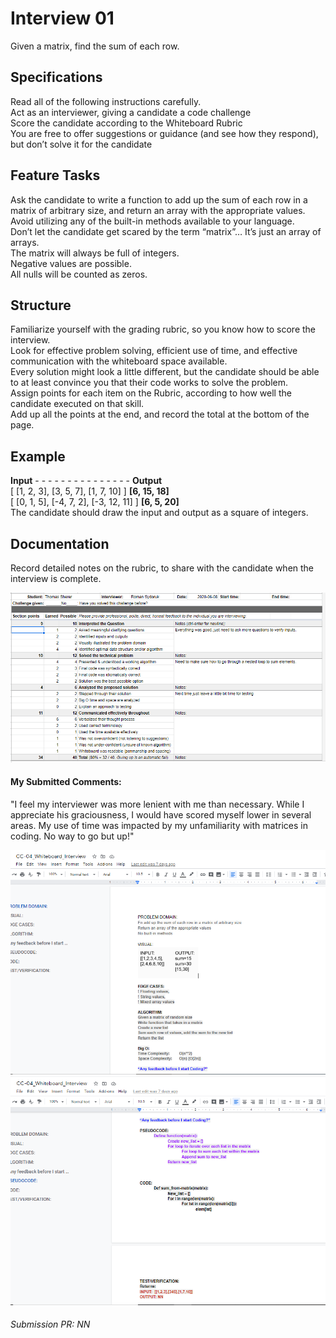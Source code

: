 # Interview 01
Given a matrix, find the sum of each row.

## Specifications
Read all of the following instructions carefully. <br>
Act as an interviewer, giving a candidate a code challenge <br>
Score the candidate according to the Whiteboard Rubric <br>
You are free to offer suggestions or guidance (and see how they respond), but don’t solve it for the candidate <br>

## Feature Tasks
Ask the candidate to write a function to add up the sum of each row in a matrix of arbitrary size, and return an array with the appropriate values. <br>
Avoid utilizing any of the built-in methods available to your language. <br>
Don’t let the candidate get scared by the term “matrix”… It’s just an array of arrays. <br>
The matrix will always be full of integers. <br>
Negative values are possible. <br>
All nulls will be counted as zeros. <br>

## Structure
Familiarize yourself with the grading rubric, so you know how to score the interview. <br>
Look for effective problem solving, efficient use of time, and effective communication with the whiteboard space available. <br>
Every solution might look a little different, but the candidate should be able to at least convince you that their code works to solve the problem. <br>
Assign points for each item on the Rubric, according to how well the candidate executed on that skill. <br>
Add up all the points at the end, and record the total at the bottom of the page. <br>

## Example
__Input__ - - - - - - - - - - - - - - - __Output__ <br>
[ [1, 2, 3], [3, 5, 7], [1, 7, 10] ]	__[6, 15, 18]__ <br>
[ [0, 1, 5], [-4, 7, 2], [-3, 12, 11] ]	__[6, 5, 20]__ <br>
The candidate should draw the input and output as a square of integers. <br>

## Documentation
Record detailed notes on the rubric, to share with the candidate when the interview is complete. <br>


![Whiteboard rubric on me here](./assets/CC-04_Whiteboard_Rubric_Sherer.png)

#### My Submitted Comments:
"I feel my interviewer was more lenient with me than necessary. While I appreciate his graciousness, I would have scored myself lower in several areas. My use of time was impacted by my unfamiliarity with matrices in coding. No way to go but up!" <br>

![My Whiteboard solution - 1](./assets/CC-04_Whiteboard_sample-1_Sherer.png)
![My Whiteboard solution - 2](./assets/CC-04_Whiteboard_sample-2_Sherer.png)

###### Submission PR: NN
